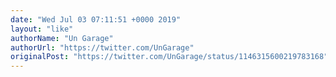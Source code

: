 ```yaml
---
date: "Wed Jul 03 07:11:51 +0000 2019"
layout: "like"
authorName: "Un Garage"
authorUrl: "https://twitter.com/UnGarage"
originalPost: "https://twitter.com/UnGarage/status/1146315600219783168"
---
```

